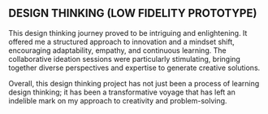 ## DESIGN THINKING (LOW FIDELITY PROTOTYPE) 
This design thinking journey proved to be intriguing and enlightening. It offered me a structured approach to innovation and a mindset shift, encouraging adaptability, empathy, and continuous learning. The collaborative ideation sessions were particularly stimulating, bringing together diverse perspectives and expertise to generate creative solutions.

Overall, this design thinking project has not just been a process of learning design thinking; it has been a transformative voyage that has left an indelible mark on my approach to creativity and problem-solving.

